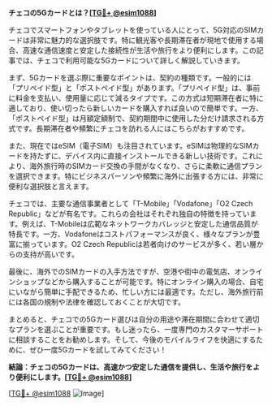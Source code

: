 **チェコの5Gカードとは？[[TG💪+ @esim1088](https://t.me/s/esim1088)]**

チェコでスマートフォンやタブレットを使っている人にとって、5G対応のSIMカードは非常に魅力的な選択肢です。特に観光客や長期滞在者が現地で使用する場合、高速な通信速度と安定した接続性が生活や旅行をより便利にします。この記事では、チェコで利用可能な5Gカードについて詳しく解説していきます。

まず、5Gカードを選ぶ際に重要なポイントは、契約の種類です。一般的には「プリペイド型」と「ポストペイド型」があります。「プリペイド型」は、事前に料金を支払い、使用量に応じて減るタイプです。この方式は短期滞在者に特に適しており、使い切ったら新しいカードを購入すれば良いので簡単です。一方、「ポストペイド型」は月額定額制で、契約期間中に使用した分だけ請求される方式です。長期滞在者や頻繁にチェコを訪れる人にはこちらがおすすめです。

また、現在ではeSIM（電子SIM）も注目されています。eSIMは物理的なSIMカードを持たずに、デバイス内に直接インストールできる新しい技術です。これにより、海外旅行時のSIMカード交換の手間がなくなり、さらに柔軟に通信プランを選択できます。特にビジネスパーソンや頻繁に海外に出張する方には、非常に便利な選択肢と言えます。

チェコでは、主要な通信事業者として「T-Mobile」「Vodafone」「O2 Czech Republic」などが有名です。これらの会社はそれぞれ独自の特徴を持っています。例えば、T-Mobileは広範なネットワークカバレッジと安定した通信品質が特長です。一方、Vodafoneはコストパフォーマンスが良く、様々なプランが豊富に揃っています。O2 Czech Republicは若者向けのサービスが多く、若い層からの支持が高いです。

最後に、海外でのSIMカードの入手方法ですが、空港や街中の電気店、オンラインショップなどから購入することが可能です。特にオンライン購入の場合、自宅にいながら簡単に手配できるため、忙しい方には最適です。ただし、海外旅行前には各国の規制や法律を確認しておくことが大切です。

まとめると、チェコでの5Gカード選びは自分の用途や滞在期間に合わせて適切なプランを選ぶことが重要です。もし迷ったら、一度専門のカスタマーサポートに相談することをお勧めします。そして、今後のモバイルライフを快適にするために、ぜひ一度5Gカードを試してみてください！

**結論：チェコの5Gカードは、高速かつ安定した通信を提供し、生活や旅行をより便利にします。[[TG💪+ @esim1088](https://t.me/s/esim1088)]**

[[TG💪+ @esim1088](https://t.me/s/esim1088) ![Image](https://i.postimg.cc/Y0z9fWf4/image.png)]